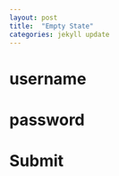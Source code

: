 ```yaml
---
layout: post
title:  "Empty State"
categories: jekyll update
---
```

# username

# password
# Submit
